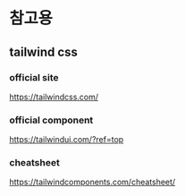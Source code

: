 # 참고용

## tailwind css

### official site
https://tailwindcss.com/

### official component
https://tailwindui.com/?ref=top

### cheatsheet 
https://tailwindcomponents.com/cheatsheet/
